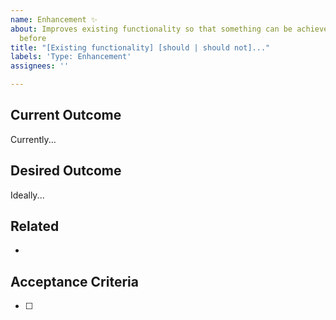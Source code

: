 ```yaml
---
name: Enhancement ✨
about: Improves existing functionality so that something can be achieved better than
  before
title: "[Existing functionality] [should | should not]..."
labels: 'Type: Enhancement'
assignees: ''

---
```

## Current Outcome
Currently...

## Desired Outcome
Ideally...

## Related

-

## Acceptance Criteria
<!-- Define conditions that must be true in order to close the issue. -->

- [ ]

